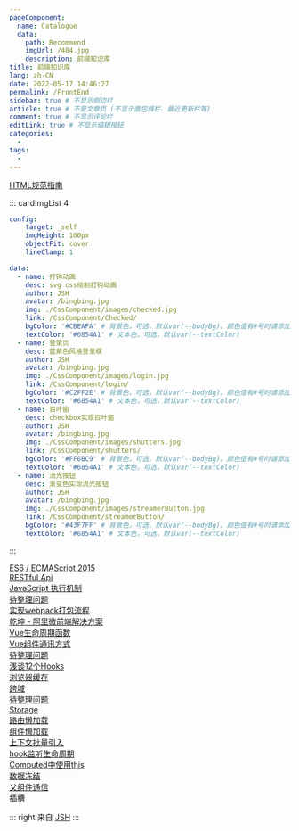 ```yaml
---
pageComponent:
  name: Catalogue
  data:
    path: Recommend
    imgUrl: /404.jpg
    description: 前端知识库
title: 前端知识库
lang: zh-CN
date: 2022-05-17 14:46:27
permalink: /FrontEnd
sidebar: true # 不显示侧边栏
article: true # 不是文章页 (不显示面包屑栏、最近更新栏等)
comment: true # 不显示评论栏
editLink: true # 不显示编辑按钮
categories: 
  -
tags: 
  - 
---
```


<el-collapse>
<el-collapse-item title="前端规范" name="1">
  <div><a target="_blank" href="/Standard/FrontEnd/">HTML规范指南</a></div>
</el-collapse-item>
<el-collapse-item title="CSS样式组件库 - 适用Vue、React、Html等不同类型框架的CSS样式组件" name="2">
  
::: cardImgList  4
```yaml
config:
    target: _self
    imgHeight: 100px
    objectFit: cover
    lineClamp: 1

data:
  - name: 打钩动画
    desc: svg css绘制打钩动画
    author: JSH
    avatar: /bingbing.jpg
    img: ./CssComponent/images/checked.jpg
    link: /CssComponent/Checked/
    bgColor: '#CBEAFA' # 背景色，可选，默认var(--bodyBg)。颜色值有#号时请添加引号
    textColor: '#6854A1' # 文本色，可选，默认var(--textColor)
  - name: 登录页
    desc: 蓝紫色风格登录框
    author: JSH
    avatar: /bingbing.jpg
    img: ./CssComponent/images/login.jpg
    link: /CssComponent/login/
    bgColor: '#C2FF2E' # 背景色，可选，默认var(--bodyBg)。颜色值有#号时请添加引号
    textColor: '#6854A1' # 文本色，可选，默认var(--textColor)
  - name: 百叶窗
    desc: checkbox实现百叶窗
    author: JSH
    avatar: /bingbing.jpg
    img: ./CssComponent/images/shutters.jpg
    link: /CssComponent/shutters/
    bgColor: '#FF6BC9' # 背景色，可选，默认var(--bodyBg)。颜色值有#号时请添加引号
    textColor: '#6854A1' # 文本色，可选，默认var(--textColor)
  - name: 流光按钮
    desc: 渐变色实现流光按钮
    author: JSH
    avatar: /bingbing.jpg
    img: ./CssComponent/images/streamerButton.jpg
    link: /CssComponent/streamerButton/
    bgColor: '#43F7FF' # 背景色，可选，默认var(--bodyBg)。颜色值有#号时请添加引号
    textColor: '#6854A1' # 文本色，可选，默认var(--textColor)
```
:::
  
</el-collapse-item>
<el-collapse-item title="JavaScript相关" name="3">
  <div><a target="_blank" href="/JavaScript/ES6/">ES6 / ECMAScript 2015</a></div>
  <div><a target="_blank" href="/JavaScript/RESTful/">RESTful Api</a></div>
  <div><a target="_blank" href="/JavaScript/EventLoop/">JavaScript 执行机制</a></div>
  <div><a target="_blank" href="/JavaScript/Question/">待整理问题</a></div>
</el-collapse-item>
<el-collapse-item title="打包相关 - 包括Webpack、Vite等打包工具原理介绍" name="4">
  <div><a target="_blank" href="/Webpack/">实现webpack打包流程</a></div>
</el-collapse-item>
<el-collapse-item title="微前端相关 - 包括微前端技术、single-spa、iframe等前端微服务话解决方案" name="5">
  <div><a target="_blank" href="/Micro/QianKun/">乾坤 - 阿里微前端解决方案</a></div>
</el-collapse-item>
<el-collapse-item title="VUE相关 - 包括Vue、Vuex、VueRouter等Vue全家桶相关知识点" name="6">
  <div><a target="_blank" href="/Vue/LifeCycle/">Vue生命周期函数</a></div>
  <div><a target="_blank" href="/Vue/Communicate/">Vue组件通讯方式</a></div>
  <div><a target="_blank" href="/Vue/Question/">待整理问题</a></div>
</el-collapse-item>
<el-collapse-item title="React相关 - 包括React hooks等React相关知识点" name="7">
  <div><a target="_blank" href="/React/Hooks/">浅谈12个Hooks</a></div>
</el-collapse-item>
<el-collapse-item title="服务方面 - 包括浏览器问题、跨域问题、服务器问题等内容" name="8">
  <div><a target="_blank" href="/Network/BrowserCache/">浏览器缓存</a></div>
  <div><a target="_blank" href="/Network/CrossDomain/">跨域</a></div>
  <div><a target="_blank" href="/Network/Question/">待整理问题</a></div>
</el-collapse-item>
<el-collapse-item title="封装方面 - 包括Axios、Storage、utils等内容" name="9">
  <div><a target="_blank" href="/Package/Storage/">Storage</a></div>
</el-collapse-item>
<el-collapse-item title="实用技术文档" name="10">
  <div><a target="_blank" href="/SkillPoint/LazyRouter/">路由懒加载</a></div>
  <div><a target="_blank" href="/SkillPoint/LazyComponent/">组件懒加载</a></div>
  <div><a target="_blank" href="/SkillPoint/Context/">上下文批量引入</a></div>
  <div><a target="_blank" href="/SkillPoint/@Hook/">hook监听生命周期</a></div>
  <div><a target="_blank" href="/SkillPoint/Computed/">Computed中使用this</a></div>
  <div><a target="_blank" href="/SkillPoint/Freeze/">数据冻结</a></div>
  <div><a target="_blank" href="/SkillPoint/Sync/">父组件通信</a></div>
  <div><a target="_blank" href="/SkillPoint/Slot/">插槽</a></div>
</el-collapse-item>
</el-collapse>


::: right
来自 [JSH](https://gitee.com/jin-shaohui/vuepress)
:::


<Vssue :title="$title" />
